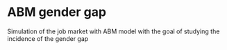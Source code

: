 
# ABM gender gap
Simulation of the job market with ABM model with the goal of studying the incidence of the gender gap
